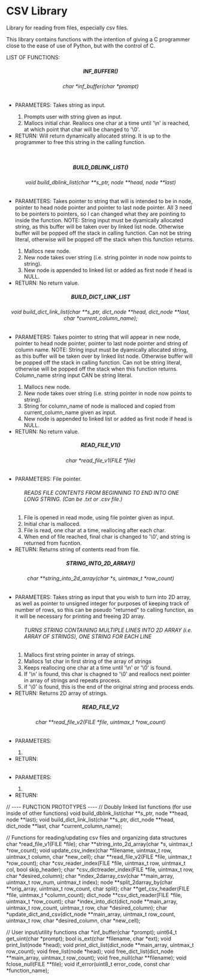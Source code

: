# CSV Library
Library for reading from files, especially csv files.

This library contains functions with the intention of giving a C programmer close to the ease of use of Python, but with the control of C.


LIST OF FUNCTIONS:

<h5 align="center">INF_BUFFER()</h5>
<h6 align="center">char *inf_buffer(char *prompt)</h6>
<ul>
  <li>PARAMETERS: Takes string as input.</li>
  <ol>
    <li>Prompts user with string given as input.</li>
    <li>Mallocs initial char. Reallocs one char at a time until '\n' is reached, at which point that char will be changed to '\0'.</li>
  </ol>
  <li>RETURN: Will return dynamically allocated string. It is up to the programmer to free this string in the calling function.</li>
</ul>
<br>

<h5 align="center">BUILD_DBLINK_LIST()</h5>
<h6 align="center">void build_dblink_list(char **s_ptr, node **head, node **last)</h6>
<ul>
  <li>PARAMETERS: Takes pointer to string that will is intended to be in node, pointer to head node pointer and pointer to last node pointer. All 3 need to be pointers to pointers, so I can changed what they are pointing to inside the function. NOTE: String input must be dyamically allocated string, as this buffer will be taken over by linked list node. Otherwise buffer will be popped off the stack in calling function. Can not be string literal, otherwise will be popped off the stack when this function returns.</li>
  <ol>
    <li>Mallocs new node.</li>
    <li>New node takes over string (i.e. string pointer in node now points to string).</li>
    <li>New node is appended to linked list or added as first node if head is NULL.</li>
  </ol>
  <li>RETURN: No return value.</li>
</ul>

<h5 align="center">BUILD_DICT_LINK_LIST</h5>
<h6 align="center">void build_dict_link_list(char **s_ptr, dict_node **head, dict_node **last, char *current_column_name);</h6>
<ul>
  <li>PARAMETERS: Takes pointer to string that will appear in new node, pointer to head node pointer, pointer to last node pointer and string of column name. NOTE: String input must be dyamically allocated string, as this buffer will be taken over by linked list node. Otherwise buffer will be popped off the stack in calling function. Can not be string literal, otherwise will be popped off the stack when this function returns. Column_name string input CAN be string literal.</li>
  <ol>
    <li>Mallocs new node.</li>
    <li>New node takes over string (i.e. string pointer in node now points to string).</li>
    <li>String for column_name of node is malloced and copied from current_column_name given as input.</li>
    <li>New node is appended to linked list or added as first node if head is NULL.</li>
  </ol>
  <li>RETURN: No return value.</li>
</ul>

<h5 align="center">READ_FILE_V1()</h5>
<h6 align="center">char *read_file_v1(FILE *file)</h6>
<ul>
  <li>PARAMETERS: File pointer.</li>
  <ol>
    <h6>READS FILE CONTENTS FROM BEGINNING TO END INTO ONE LONG STRING. (Can be .txt or .csv file.)</h6>
    <li>File is opened in read mode, using file pointer given as input.</li>
    <li>Initial char is malloced.</li>
    <li>File is read, one char at a time, reallocing after each char.</li>
    <li>When end of file reached, final char is changed to '\0', and string is returned from fucntion.</li>
  </ol>
  <li>RETURN: Returns string of contents read from file.</li>
</ul>

<h5 align="center">STRING_INTO_2D_ARRAY()</h5>
<h6 align="center">char **string_into_2d_array(char *s, uintmax_t *row_count)</h6>
<ul>
  <li>PARAMETERS: Takes string as input that you wish to turn into 2D array, as well as pointer to unsigned integer for purposes of keeping track of number of rows, so this can be pseudo "returned" to calling function, as it will be necessary for printing and freeing 2D array.</li>
  <ol>
    <h6>TURNS STRING CONTAINING MULTIPLE LINES INTO 2D ARRAY (i.e. ARRAY OF STRINGS), ONE STRING FOR EACH LINE</h6>
    <li>Mallocs first string pointer in array of strings.</li>
    <li>Mallocs 1st char in first string of the array of strings</li>
    <li>Keeps reallocing one char at a time until '\n' or '\0' is found.</li>
    <li>If '\n' is found, this char is chagned to '\0' and reallocs next pointer in array of strings and repeats process.</li>
    <li>if '\0' is found, this is the end of the original string and process ends.</li>
  </ol>
  <li>RETURN: Returns 2D array of strings.</li>
</ul>

<h5 align="center">READ_FILE_V2</h5>
<h6 align="center">char **read_file_v2(FILE *file, uintmax_t *row_count)</h6>
<ul>
  <li>PARAMETERS:</li>
  <ol>
    <li></li>
  </ol>
  <li>RETURN:</li>
</ul>

<h5 align="center"></h5>
<h6 align="center"></h6>
<ul>
  <li>PARAMETERS:</li>
  <ol>
    <li></li>
  </ol>
  <li>RETURN:</li>
</ul>




//          ---- FUNCTION PROTOTYPES ----
// Doubly linked list functions (for use inside of other functions)
void build_dblink_list(char **s_ptr, node **head, node **last);
void build_dict_link_list(char **s_ptr, dict_node **head, dict_node **last, char *current_column_name);

// Functions for reading/updating csv files and organizing data structures
char *read_file_v1(FILE *file);
char **string_into_2d_array(char *s, uintmax_t *row_count);
void update_csv_index(char *filename, uintmax_t row, uintmax_t column, char *new_cell);
char **read_file_v2(FILE *file, uintmax_t *row_count);
char *csv_reader_index(FILE *file, uintmax_t row, uintmax_t col, bool skip_header);
char *csv_dictreader_index(FILE *file, uintmax_t row, char *desired_column);
char *index_2darray_csv(char **main_array, uintmax_t row_num, uintmax_t index);
node **split_2darray_by(char **orig_array, uintmax_t row_count, char split);
char **get_csv_header(FILE *file, uintmax_t *column_count);
dict_node **csv_dict_reader(FILE *file, uintmax_t *row_count);
char *index_into_dict(dict_node **main_array, uintmax_t row_count, uintmax_t row, char *desired_column);
char *update_dict_and_csv(dict_node **main_array, uintmax_t row_count, uintmax_t row, char *desired_column, char *new_cell);

// User input/utility functions
char *inf_buffer(char *prompt);
uint64_t get_uint(char *prompt);
bool is_ext(char *filename, char *ext);
void print_list(node *head);
void print_dict_list(dict_node **main_array, uintmax_t row_count);
void free_list(node *head);
void free_dict_list(dict_node **main_array, uintmax_t row_count);
void free_null(char **filename);
void fclose_null(FILE **file);
void if_error(uint8_t error_code, const char *function_name);
